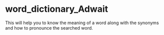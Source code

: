 # word_dictionary_Adwait
This will help you to know the meaning of a word along with the synonyms and how to pronounce the searched word.
